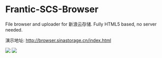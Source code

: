 Frantic-SCS-Browser
===================

File browser and uploader for 新浪云存储. Fully HTML5 based, no server needed.

演示地址: http://browser.sinastorage.cn/index.html

![](http://browser.sinastorage.cn/snapshot/login.png)
![](http://browser.sinastorage.cn/snapshot/files.png)
